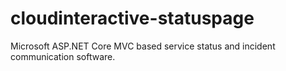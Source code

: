 # cloudinteractive-statuspage
Microsoft ASP.NET Core MVC based service status and incident communication software.

